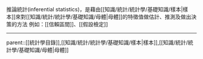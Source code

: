 推論統計(inferential statistics)，是藉由[[知識/統計/統計學/基礎知識/樣本|樣本]]來對[[知識/統計/統計學/基礎知識/母體|母體]]的特徵值做估計、推測及做出決策的方法
例如：[[信賴區間]]、[[假設檢定]]
- - -
parent::[[統計學目錄]],[[知識/統計/統計學/基礎知識/樣本|樣本]],[[知識/統計/統計學/基礎知識/母體|母體]]